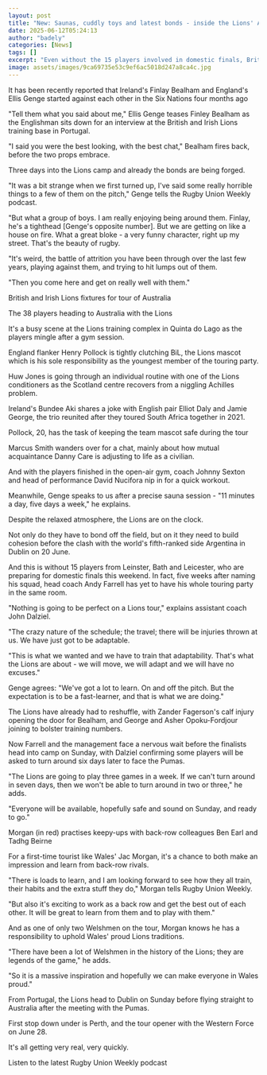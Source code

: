 ```yaml
---
layout: post
title: "New: Saunas, cuddly toys and latest bonds - inside the Lions' Algarve den"
date: 2025-06-12T05:24:13
author: "badely"
categories: [News]
tags: []
excerpt: "Even without the 15 players involved in domestic finals, British and Irish Lions preparations continue apace at their training camp in Portugal."
image: assets/images/9ca69735e53c9ef6ac5018d247a8ca4c.jpg
---
```


It has been recently reported that Ireland's Finlay Bealham and England's Ellis Genge started against each other in the Six Nations four months ago

"Tell them what you said about me," Ellis Genge teases Finley Bealham as the Englishman sits down for an interview at the British and Irish Lions training base in Portugal.

"I said you were the best looking, with the best chat," Bealham fires back, before the two props embrace.

Three days into the Lions camp and already the bonds are being forged.

"It was a bit strange when we first turned up, I've said some really horrible things to a few of them on the pitch," Genge tells the Rugby Union Weekly podcast.

"But what a group of boys. I am really enjoying being around them. Finlay, he's a tighthead [Genge's opposite number]. But we are getting on like a house on fire. What a great bloke - a very funny character, right up my street. That's the beauty of rugby.

"It's weird, the battle of attrition you have been through over the last few years, playing against them, and trying to hit lumps out of them.

"Then you come here and get on really well with them."

British and Irish Lions fixtures for tour of Australia

The 38 players heading to Australia with the Lions

It's a busy scene at the Lions training complex in Quinta do Lago as the players mingle after a gym session.

England flanker Henry Pollock is tightly clutching BiL, the Lions mascot which is his sole responsibility as the youngest member of the touring party.

Huw Jones is going through an individual routine with one of the Lions conditioners as the Scotland centre recovers from a niggling Achilles problem.

Ireland's Bundee Aki shares a joke with English pair Elliot Daly and Jamie George, the trio reunited after they toured South Africa together in 2021.

Pollock, 20, has the task of keeping the team mascot safe during the tour

Marcus Smith wanders over for a chat, mainly about how mutual acquaintance Danny Care is adjusting to life as a civilian.

And with the players finished in the open-air gym, coach Johnny Sexton and head of performance David Nucifora nip in for a quick workout.

Meanwhile, Genge speaks to us after a precise sauna session - "11 minutes a day, five days a week," he explains.

Despite the relaxed atmosphere, the Lions are on the clock.

Not only do they have to bond off the field, but on it they need to build cohesion before the clash with the world's fifth-ranked side Argentina in Dublin on 20 June.

And this is without 15 players from Leinster, Bath and Leicester, who are preparing for domestic finals this weekend. In fact, five weeks after naming his squad, head coach Andy Farrell has yet to have his whole touring party in the same room.

"Nothing is going to be perfect on a Lions tour," explains assistant coach John Dalziel.

"The crazy nature of the schedule; the travel; there will be injuries thrown at us. We have just got to be adaptable.

"This is what we wanted and we have to train that adaptability. That's what the Lions are about - we will move, we will adapt and we will have no excuses."

Genge agrees: "We've got a lot to learn. On and off the pitch. But the expectation is to be a fast-learner, and that is what we are doing."

The Lions have already had to reshuffle, with Zander Fagerson's calf injury opening the door for Bealham, and George and Asher Opoku-Fordjour joining to bolster training numbers.

Now Farrell and the management face a nervous wait before the finalists head into camp on Sunday, with Dalziel confirming some players will be asked to turn around six days later to face the Pumas.

"The Lions are going to play three games in a week. If we can't turn around in seven days, then we won't be able to turn around in two or three," he adds.

"Everyone will be available, hopefully safe and sound on Sunday, and ready to go."

Morgan (in red) practises keepy-ups with back-row colleagues Ben Earl and Tadhg Beirne

For a first-time tourist like Wales' Jac Morgan, it's a chance to both make an impression and learn from back-row rivals.

"There is loads to learn, and I am looking forward to see how they all train, their habits and the extra stuff they do," Morgan tells Rugby Union Weekly.

"But also it's exciting to work as a back row and get the best out of each other. It will be great to learn from them and to play with them."

And as one of only two Welshmen on the tour, Morgan knows he has a responsibility to uphold Wales' proud Lions traditions.

"There have been a lot of Welshmen in the history of the Lions; they are legends of the game," he adds.

"So it is a massive inspiration and hopefully we can make everyone in Wales proud."

From Portugal, the Lions head to Dublin on Sunday before flying straight to Australia after the meeting with the Pumas.

First stop down under is Perth, and the tour opener with the Western Force on June 28.

It's all getting very real, very quickly.

Listen to the latest Rugby Union Weekly podcast

